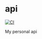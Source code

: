 # api
[![CI](https://github.com/veritem/api/actions/workflows/ci.yml/badge.svg)](https://github.com/veritem/api/actions/workflows/ci.yml)

My personal api


